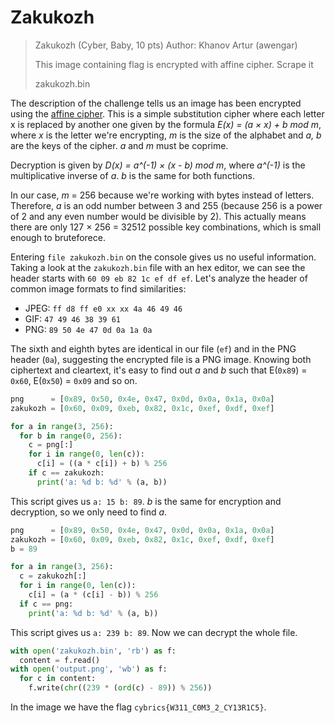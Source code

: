 # Zakukozh

> Zakukozh (Cyber, Baby, 10 pts)
> Author: Khanov Artur (awengar)
> 
> This image containing flag is encrypted with affine cipher. Scrape it
> 
> zakukozh.bin

The description of the challenge tells us an image has been encrypted using the [affine cipher](https://en.wikipedia.org/wiki/Affine_cipher). This is a simple substitution cipher where each letter x is replaced by another one given by the formula _E(x) = (a × x) + b mod m_, where _x_ is the letter we're encrypting, _m_ is the size of the alphabet and _a, b_ are the keys of the cipher. _a_ and _m_ must be coprime.

Decryption is given by _D(x) = a^(-1) × (x - b) mod m_, where _a^(-1)_ is the multiplicative inverse of _a_. _b_ is the same for both functions.

In our case, _m_ = 256 because we're working with bytes instead of letters. Therefore, _a_ is an odd number between 3 and 255 (because 256 is a power of 2 and any even number would be divisible by 2). This actually means there are only 127 × 256 = 32512 possible key combinations, which is small enough to bruteforece.

Entering `file zakukozh.bin` on the console gives us no useful information. Taking a look at the `zakukozh.bin` file with an hex editor, we can see the header starts with `60 09 eb 82 1c ef df ef`. Let's analyze the header of common image formats to find similarities:

- JPEG: `ff d8 ff e0 xx xx 4a 46 49 46`
- GIF: `47 49 46 38 39 61`
- PNG: `89 50 4e 47 0d 0a 1a 0a`

The sixth and eighth bytes are identical in our file (`ef`) and in the PNG header (`0a`), suggesting the encrypted file is a PNG image. Knowing both ciphertext and cleartext, it's easy to find out _a_ and _b_ such that E(`0x89`) = `0x60`, E(`0x50`) = `0x09` and so on.

```python
png      = [0x89, 0x50, 0x4e, 0x47, 0x0d, 0x0a, 0x1a, 0x0a]
zakukozh = [0x60, 0x09, 0xeb, 0x82, 0x1c, 0xef, 0xdf, 0xef]

for a in range(3, 256):
  for b in range(0, 256):
    c = png[:]
    for i in range(0, len(c)):
      c[i] = ((a * c[i]) + b) % 256
    if c == zakukozh:
      print('a: %d b: %d' % (a, b))
```

This script gives us `a: 15 b: 89`. _b_ is the same for encryption and decryption, so we only need to find _a_.

```python
png      = [0x89, 0x50, 0x4e, 0x47, 0x0d, 0x0a, 0x1a, 0x0a]
zakukozh = [0x60, 0x09, 0xeb, 0x82, 0x1c, 0xef, 0xdf, 0xef]
b = 89

for a in range(3, 256):
  c = zakukozh[:]
  for i in range(0, len(c)):
    c[i] = (a * (c[i] - b)) % 256
  if c == png:
    print('a: %d b: %d' % (a, b))
```

This script gives us `a: 239 b: 89`. Now we can decrypt the whole file.

```python
with open('zakukozh.bin', 'rb') as f:
  content = f.read()
with open('output.png', 'wb') as f:
  for c in content:
    f.write(chr((239 * (ord(c) - 89)) % 256))
```

In the image we have the flag `cybrics{W311_C0M3_2_CY13R1C5}`.
